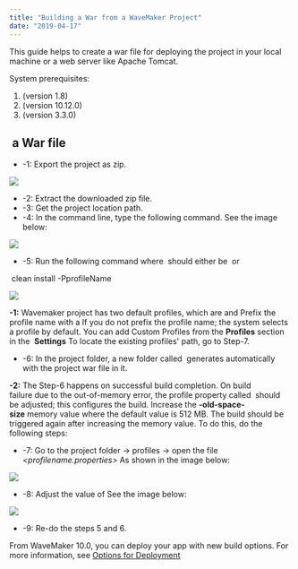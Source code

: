 ```yaml
---
title: "Building a War from a WaveMaker Project"
date: "2019-04-17"
---
```


This guide helps to create a war file for deploying the project in your local machine or a web server like Apache Tomcat.

System prerequisites:

1. (version 1.8)
2. (version 10.12.0)
3. (version 3.3.0)

##  a War file

- \-1: Export the project as zip.

[![](https://www.wavemaker.com../assets/ExportProjectasZip.png)](https://www.wavemaker.com../assets/ExportProjectasZip.png)

- \-2: Extract the downloaded zip file.
- \-3: Get the project location path.
- \-4: In the command line, type the following command. See the image below:

[![](https://www.wavemaker.com../assets/LocateProjectIncmdline.png)](https://www.wavemaker.com../assets/LocateProjectIncmdline.png)

- \-5: Run the following command where _<profileName>_ should either be  or

 clean install -PprofileName

![](https://www.wavemaker.com../assets/enter-mvn-install-cmd-and-profilename.png)

**\-1:** Wavemaker project has two default profiles, which are and Prefix the profile name with a If you do not prefix the profile name; the system selects a profile by default. You can add Custom Profiles from the **Profiles** section in the  **Settings** To locate the existing profiles' path, go to Step-7.

- \-6: In the project folder, a new folder called  generates automatically with the project war file in it.

**\-2:** The Step-6 happens on successful build completion. On build failure due to the out-of-memory error, the profile property called  should be adjusted; this configures the build. Increase the **\-old-space-size** memory value where the default value is 512 MB. The build should be triggered again after increasing the memory value. To do this, do the following steps:

- \-7: Go to the project folder -> profiles -> open the file _<profilename.properties>_ As shown in the image below:

[![](https://www.wavemaker.com../assets/profile-location.png)](https://www.wavemaker.com../assets/profile-location.png)

- \-8: Adjust the value of See the image below:

[![](https://www.wavemaker.com../assets/adjusting-space-on-failure.png)](https://www.wavemaker.com../assets/adjusting-space-on-failure.png)

- \-9: Re-do the steps 5 and 6.

From WaveMaker 10.0, you can deploy your app with new build options. For more information, see [Options for Deployment](/learn/app-development/build-options-app-deployment/)
